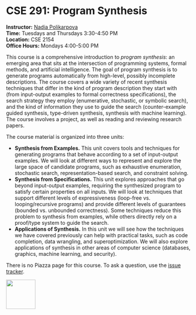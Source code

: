 # CSE 291: Program Synthesis

**Instructor:** [Nadia Polikarpova](https://cseweb.ucsd.edu/~npolikarpova/) <br/>
**Time:** Tuesdays and Thursdays 3:30-4:50 PM <br/>
**Location:** CSE 2154 <br/>
**Office Hours:** Mondays 4:00-5:00 PM <br/> 

This course is a comprehensive introduction to *program synthesis*: an emerging area that sits at the intersection of programming systems, formal methods, and artificial intelligence. The goal of program synthesis is to generate programs automatically from high-level, possibly incomplete descriptions. The course covers a wide variety of recent synthesis techniques that differ in the kind of program description they start with (from input-output examples to formal correctness specifications), the search strategy they employ (enumerative, stochastic, or symbolic search), and the kind of information they use to guide the search (counter-example guided synthesis, type-driven synthesis, synthesis with machine learning). The course involves a project, as well as reading and reviewing research papers.

The course material is organized into three units:
* **Synthesis from Examples.** This unit covers tools and techniques for generating programs that behave according to a set of input-output examples. We will look at different ways to represent and explore the large space of candidate programs, such as exhaustive enumeration, stochastic search, representation-based search, and constraint solving.
* **Synthesis from Specifications.** This unit explores approaches that go beyond input-output examples, requiring the synthesized program to satisfy certain properties on all inputs. We will look at techniques that support different levels of expressiveness (loop-free vs. looping/recursive programs) and provide different levels of guarantees (bounded vs. unbounded correctness). Some techniques reduce this problem to synthesis from examples, while others directly rely on a proof/type system to guide the search.
* **Applications of Synthesis.** In this unit we will see how the techniques we have covered previously can help with practical tasks, such as code completion, data wrangling, and superoptimization. We will also explore applications of synthesis in other areas of computer science (databases, graphics, machine learning, and security).

There is no Piazza page for this course. To ask a question, use the [issue tracker](https://github.com/nadia-polikarpova/cse291-program-synthesis/issues).

<img src="http://db.ucsd.edu/wp-content/uploads/2015/05/CSELogo_full.gif" height="80px">